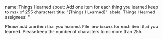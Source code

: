 name: Things I learned
about: Add one item for each thing you learned keep to max of 255 characters
title: "[Things I Learned]"
labels: Things I learned
assignees: ''

Please add one item that you learned. File new issues for each item that you learned. Please keep the number of characters to no more than 255.
